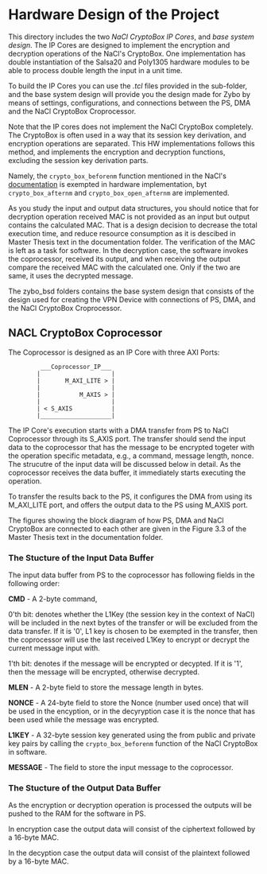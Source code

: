 # Hardware Design of the Project

This directory includes the two *NaCl CryptoBox IP Cores*, and *base system design*. The IP Cores are designed to implement the encryption and decryption operations of the NaCl's CryptoBox. One implementation has double instantiation of the Salsa20 and Poly1305 hardware modules to be able to process double length the input in a unit time.

To build the IP Cores you can use the *.tcl* files provided in the sub-folder, and the base system design will provide you the design made for Zybo by means of settings, configurations, and connections between the PS, DMA and the NaCl CryptoBox Croprocessor.

Note that the IP cores does not implement the NaCl CryptoBox completely. The CryptoBox is often used in a way that its session key derivation, and encryption operations are separated. This HW implementations follows this method, and implements the encryption and decryption functions, excluding the session key derivation parts. 

Namely, the `crypto_box_beforenm` function mentioned in the NaCl's [documentation](https://nacl.cr.yp.to/box.html) is exempted in hardware implementation, byt `crypto_box_afternm` and `crypto_box_open_afternm` are implemented.

As you study the input and output data structures, you should notice that for decryption operation received MAC is not provided as an input but output contains the calculated MAC. That is a design decision to decrease the total execution time, and reduce resource consumption as it is descibed in Master Thesis text in the documentation folder. The verification of the MAC is left as a task for software. In the decryption case, the software invokes the coprocessor, received its output, and when receiving the output compare the received MAC with the calculated one. Only if the two are same, it uses the decrypted message.

The zybo_bsd folders contains the base system design that consists of the design used for creating the VPN Device with connections of PS, DMA, and the NaCl CryptoBox Croprocessor.

## NACL CryptoBox Coprocessor

The Coprocessor is designed as an IP Core with three AXI Ports:
```
         ___Coprocessor_IP___
        |                    |
        |       M_AXI_LITE > |
        |                    |
        |           M_AXIS > |
        |                    |
        | < S_AXIS           |
        |____________________|
```
The IP Core's execution starts with a DMA transfer from PS to NaCl Coprocessor through its S_AXIS port. The transfer should send the input data to the coprocessor that has the message to be encrypted togeter with the operation specific metadata, e.g., a command, message length, nonce. The strucutre of the input data will be discussed below in detail. As the coprocessor receives the data buffer, it immediately starts executing the operation.

To transfer the results back to the PS, it configures the DMA from using its M_AXI_LITE port, and offers the output data to the PS using M_AXIS port.

The figures showing the block diagram of how PS, DMA and NaCl CryptoBox are connected to each other are given in the Figure 3.3 of the Master Thesis text in the documentation folder.

### The Stucture of the Input Data Buffer

The input data buffer from PS to the coprocessor has following fields in the following order:

**CMD** - A 2-byte command, 

0'th bit: denotes whether the L1Key (the session key in the context of NaCl) will be included in the next bytes of the transfer or will be excluded from the data transfer. If it is '0', L1 key is chosen to be exempted in the transfer, then the coprocessor will use the last received L1Key to encrypt or decrypt the current message input with.

1'th bit: denotes if the message will be encrypted or decypted. If it is '1', then the message will be encrypted, otherwise decrypted.

**MLEN** - A 2-byte field to store the message length in bytes.

**NONCE** - A 24-byte field to store the Nonce (number used once) that will be used in the encyption, or in the decyryption case it is the nonce that has been used while the message was encrypted.

**L1KEY** - A 32-byte session key generated using the from public and private key pairs by calling the `crypto_box_beforenm` function of the NaCl CryptoBox in software.

**MESSAGE** - The field to store the input message to the coprocessor.

### The Stucture of the Output Data Buffer

As the encryption or decryption operation is processed the outputs will be pushed to the RAM for the software in PS. 

In encryption case the output data will consist of the ciphertext followed by a 16-byte MAC.

In the decyption case the output data will consist of the plaintext followed by a 16-byte MAC.  